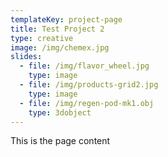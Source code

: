 ```yaml
---
templateKey: project-page
title: Test Project 2
type: creative
image: /img/chemex.jpg
slides:
  - file: /img/flavor_wheel.jpg
    type: image
  - file: /img/products-grid2.jpg
    type: image
  - file: /img/regen-pod-mk1.obj
    type: 3dobject
---
```

This is the page content
